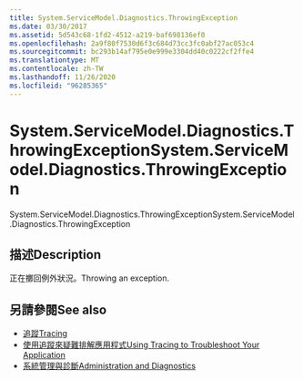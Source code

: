 ```yaml
---
title: System.ServiceModel.Diagnostics.ThrowingException
ms.date: 03/30/2017
ms.assetid: 5d543c68-1fd2-4512-a219-baf698136ef0
ms.openlocfilehash: 2a9f80f7530d6f3c684d73cc3fc0abf27ac053c4
ms.sourcegitcommit: bc293b14af795e0e999e3304dd40c0222cf2ffe4
ms.translationtype: MT
ms.contentlocale: zh-TW
ms.lasthandoff: 11/26/2020
ms.locfileid: "96285365"
---
```

# <a name="systemservicemodeldiagnosticsthrowingexception"></a><span data-ttu-id="fcec2-102">System.ServiceModel.Diagnostics.ThrowingException</span><span class="sxs-lookup"><span data-stu-id="fcec2-102">System.ServiceModel.Diagnostics.ThrowingException</span></span>

<span data-ttu-id="fcec2-103">System.ServiceModel.Diagnostics.ThrowingException</span><span class="sxs-lookup"><span data-stu-id="fcec2-103">System.ServiceModel.Diagnostics.ThrowingException</span></span>  
  
## <a name="description"></a><span data-ttu-id="fcec2-104">描述</span><span class="sxs-lookup"><span data-stu-id="fcec2-104">Description</span></span>  

 <span data-ttu-id="fcec2-105">正在擲回例外狀況。</span><span class="sxs-lookup"><span data-stu-id="fcec2-105">Throwing an exception.</span></span>  
  
## <a name="see-also"></a><span data-ttu-id="fcec2-106">另請參閱</span><span class="sxs-lookup"><span data-stu-id="fcec2-106">See also</span></span>

- [<span data-ttu-id="fcec2-107">追蹤</span><span class="sxs-lookup"><span data-stu-id="fcec2-107">Tracing</span></span>](index.md)
- [<span data-ttu-id="fcec2-108">使用追蹤來疑難排解應用程式</span><span class="sxs-lookup"><span data-stu-id="fcec2-108">Using Tracing to Troubleshoot Your Application</span></span>](using-tracing-to-troubleshoot-your-application.md)
- [<span data-ttu-id="fcec2-109">系統管理與診斷</span><span class="sxs-lookup"><span data-stu-id="fcec2-109">Administration and Diagnostics</span></span>](../index.md)
